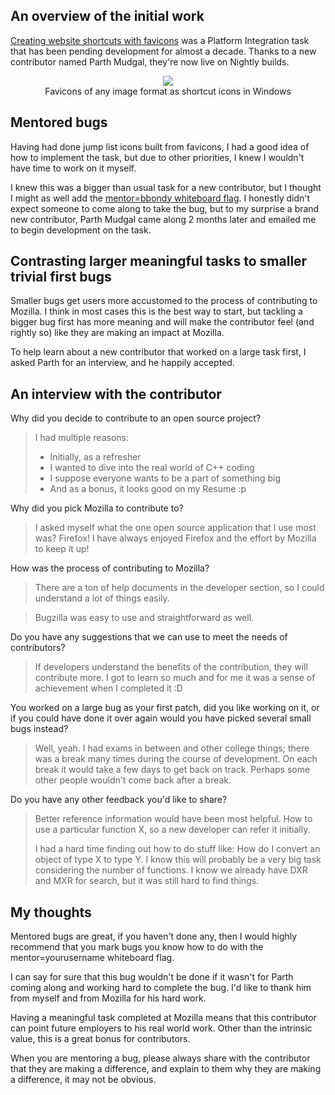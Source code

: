 ## An overview of the initial work

[Creating website shortcuts with favicons][2] was a Platform Integration task that has been pending development for almost a decade.  Thanks to a new contributor named Parth Mudgal, they're now live on Nightly builds.

<figure style='text-align:center'>
<img src='/static/img/blogpost_147/favicon_shortcuts.png'>
<figcaption style='display:block; margin-left: auto; margin-right:auto'>
Favicons of any image format as shortcut icons in Windows</figcaption>
</figure>

## Mentored bugs

Having had done jump list icons built from favicons, I had a good idea of how to implement the task, but due to other priorities, I knew I wouldn't have time to work on it myself.  

I knew this was a bigger than usual task for a new contributor, but I thought I might as well add the [mentor=bbondy whiteboard flag][1].  I honestly didn't expect someone to come along to take the bug, but to my surprise a brand new contributor, Parth Mudgal came along 2 months later and emailed me to begin development on the task.

## Contrasting larger meaningful tasks to smaller trivial first bugs

Smaller bugs get users more accustomed to the process of contributing to Mozilla. I think in most cases this is the best way to start, but tackling a bigger bug first has more meaning and will make the contributor feel (and rightly so) like they are making an impact at Mozilla.

To help learn about a new contributor that worked on a large task first, I asked Parth for an interview, and he happily accepted.

## An interview with the contributor

Why did you decide to contribute to an open source project?

> I had multiple reasons:
>
> - Initially, as a refresher
> - I wanted to dive into the real world of C++ coding
> - I suppose everyone wants to be a part of something big
> - And as a bonus, it looks good on my Resume :p

Why did you pick Mozilla to contribute to?

> I asked myself what the one open source application that I use most was? Firefox!
> I have always enjoyed Firefox and the effort by Mozilla to keep it up!

How was the process of contributing to Mozilla?

> There are a ton of help documents in the developer section, so I could understand a lot of things easily.

> Bugzilla was easy to use and straightforward as well.

Do you have any suggestions that we can use to meet the needs of contributors?

> If developers understand the benefits of the contribution,
> they will contribute more. I got to learn so much and for me it was a
> sense of achievement when I completed it :D

You worked on a large bug as your first patch, did you like working on it,
or if you could have done it over again would you have picked several small
bugs instead?

> Well, yeah.  I had exams in between and other college things; there was a break many times during the course of development.  On each break it would take a few days to get back on track.  Perhaps some other people wouldn't come back after a break.


Do you have any other feedback you'd like to share?

> Better reference information would have been most helpful. How to use a particular function
> X, so a new developer can refer it initially.
>
> I had a hard time finding
> out how to do stuff like: How do I convert an object of type X to type Y.  I
> know this will probably be a very big task considering the number of
> functions. I know we already have DXR and MXR for search, but it was
> still hard to find things.

## My thoughts

Mentored bugs are great, if you haven't done any, then I would highly recommend that you mark bugs you know how to do with the mentor=yourusername whiteboard flag.

I can say for sure that this bug wouldn't be done if it wasn't for Parth coming along and working hard to complete the bug. I'd like to thank him from myself and from Mozilla for his hard work.

Having a meaningful task completed at Mozilla means that this contributor can point future employers to his real world work.  Other than the intrinsic value, this is a great bonus for contributors.

When you are mentoring a bug, please always share with the contributor that they are making a difference, and explain to them why they are making a difference, it may not be obvious.

[1]: https://wiki.mozilla.org/Mentors
[2]: https://bugzilla.mozilla.org/show_bug.cgi?id=110894
